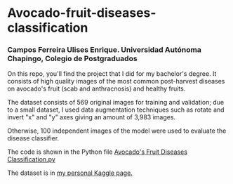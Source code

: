 # **Avocado-fruit-diseases-classification**

### **Campos Ferreira Ulises Enrique. Universidad Autónoma Chapingo, Colegio de Postgraduados**

On this repo, you'll find the project that I did for my bachelor's degree.
It consists of high quality images of the most common post-harvest diseases on avocado's fruit (scab and anthracnosis) and healthy fruits.

The dataset consists of 569 original images for training and validation; due to a small dataset, I used data augmentation techniques such as rotate and invert "x" and "y" axes giving an amount of 3,983 images.

Otherwise, 100 independent images of the model were used to evaluate the disease classifier.

The code is shown in the Python file [Avocado's Fruit Diseases Classification.py](https://github.com/Camposfe1208/Avocado-fruit-diseases-classification/blob/master/Avocado's%20Fruit%20Diseases%20Classification.py)

The dataset is in [my personal Kaggle page.](https://www.kaggle.com/camposfe1/clasifiacin-de-enfermedades-del-aguacatero)
